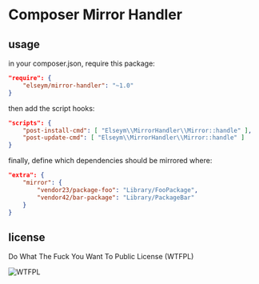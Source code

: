 # Composer Mirror Handler

## usage

in your composer.json, require this package:

```json
"require": {
    "elseym/mirror-handler": "~1.0"
}
```

then add the script hooks:

```json
"scripts": {
    "post-install-cmd": [ "Elseym\\MirrorHandler\\Mirror::handle" ],
    "post-update-cmd": [ "Elseym\\MirrorHandler\\Mirror::handle" ]
}
```

finally, define which dependencies should be mirrored where:

```json
"extra": {
    "mirror": {
        "vendor23/package-foo": "Library/FooPackage",
        "vendor42/bar-package": "Library/PackageBar"
    }
}
```

## license

Do What The Fuck You Want To Public License (WTFPL)

![WTFPL][img-wtfpl]

[img-wtfpl]: http://www.wtfpl.net/wp-content/uploads/2012/12/wtfpl-badge-4.png
